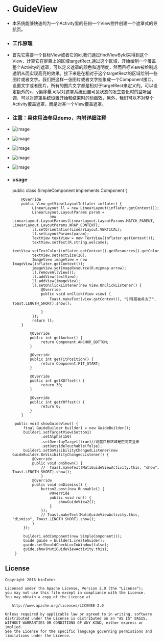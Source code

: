  * <h1>GuideView</h1>
 * 本系统能够快速的为一个Activity里的任何一个View控件创建一个遮罩式的导航页。</p>
 * <h3>工作原理</h3>
 * 首先它需要一个目标View或者它的id,我们通过findViewById来得到这个View，计算它在屏幕上的区域targetRect,通过这个区域，开始绘制一个覆盖整个Activity的遮罩，可以定义遮罩的颜色和透明度，然而目标View被绘制成透明从而实现高亮的效果。接下来是在相对于这个targetRect的区域绘制一些图片或者文字。我们把这样一张图片或者文字抽象成一个Component接口，设置文字或者图片，所有的图片文字都是相对于targetRect来定义的。可以设定额外的x，y偏移量,可以对遮罩系统设置可见状态的发生变化时的监听回调，可以对遮罩系统设置开始和结束时的动画效，另外，我们可以不对整个Activity覆盖遮罩，而是对某一个View覆盖遮罩。</p>
 * <h3>注意：具体用法参见demo，内附详细注释</h3>
 * ![image]( https://github.com/binIoter/GuideView/blob/master/app/src/main/assets/img1.png )</p>
 * ![image]( https://github.com/binIoter/GuideView/blob/master/app/src/main/assets/img2.png )</p>
 * ![image]( https://github.com/binIoter/GuideView/blob/master/app/src/main/assets/img3.png )</p>
 * ![image]( https://github.com/binIoter/GuideView/blob/master/app/src/main/assets/img4.png )</p>
 * ![image]( https://github.com/binIoter/GuideView/blob/master/app/src/main/assets/img5.png )</p>

 * <h3>usage</h3>
        public class SimpleComponent implements Component {

           @Override
           public View getView(LayoutInflater inflater) {
		        LinearLayout ll = new LinearLayout(inflater.getContext());
		        LinearLayout.LayoutParams param =
		                new LinearLayout.LayoutParams(LinearLayout.LayoutParams.MATCH_PARENT, LinearLayout.LayoutParams.WRAP_CONTENT);
		        ll.setOrientation(LinearLayout.VERTICAL);
		        ll.setLayoutParams(param);
		        TextView textView = new TextView(inflater.getContext());
		        textView.setText(R.string.welcome);
		        textView.setTextColor(inflater.getContext().getResources().getColor(R.color.color_white));
		        textView.setTextSize(20);
		        ImageView imageView = new ImageView(inflater.getContext());
		        imageView.setImageResource(R.mipmap.arrow);
		        ll.removeAllViews();
		        ll.addView(textView);
		        ll.addView(imageView);
		        ll.setOnClickListener(new View.OnClickListener() {
		            @Override
		            public void onClick(View view) {
		                Toast.makeText(view.getContext(), "引导层被点击了", Toast.LENGTH_SHORT).show();
		
		            }
		        });
		        return ll;
           }
	
	           @Override
	           public int getAnchor() {
	        		return Component.ANCHOR_BOTTOM;
	           }
	
	           @Override
	           public int getFitPosition() {
	        		return Component.FIT_START;
	           }
	
	           @Override
	           public int getXOffset() {
	       		    return 30;
	           }
	
	           @Override
	           public int getYOffset() {
	        		return 0;
	           }
           }

        public void showGuideView() {   
	        final GuideBuilder builder1 = new GuideBuilder();
	        builder1.setTargetView(button1)
	                .setAlpha(150)
	                .setOverlayTarget(true)//设置目标区域是否高亮显示
	                .setOutsideTouchable(false);
	        builder1.setOnVisibilityChangedListener(new GuideBuilder.OnVisibilityChangedListener() {
	            @Override
	            public void onShown() {
	                //  Toast.makeText(MutiGuideViewActivity.this, "show", Toast.LENGTH_SHORT).show();
	                }
	            @Override
	            public void onDismiss() {
	                button2.post(new Runnable() {
	                    @Override
	                    public void run() {
	                        showGuideView2();
	                    }
	                });
	                // Toast.makeText(MutiGuideViewActivity.this, "dismiss", Toast.LENGTH_SHORT).show();
	            }
	        });
	
	        builder1.addComponent(new SimpleComponent());
	        Guide guide = builder1.createGuide();
	        guide.setShouldCheckLocInWindow(false);
	        guide.show(MutiGuideViewActivity.this);
        }
        

## License

    Copyright 2016 binIoter

    Licensed under the Apache License, Version 2.0 (the "License");
    you may not use this file except in compliance with the License.
    You may obtain a copy of the License at

       http://www.apache.org/licenses/LICENSE-2.0

    Unless required by applicable law or agreed to in writing, software
    distributed under the License is distributed on an "AS IS" BASIS,
    WITHOUT WARRANTIES OR CONDITIONS OF ANY KIND, either express or implied.
    See the License for the specific language governing permissions and
    limitations under the License.
